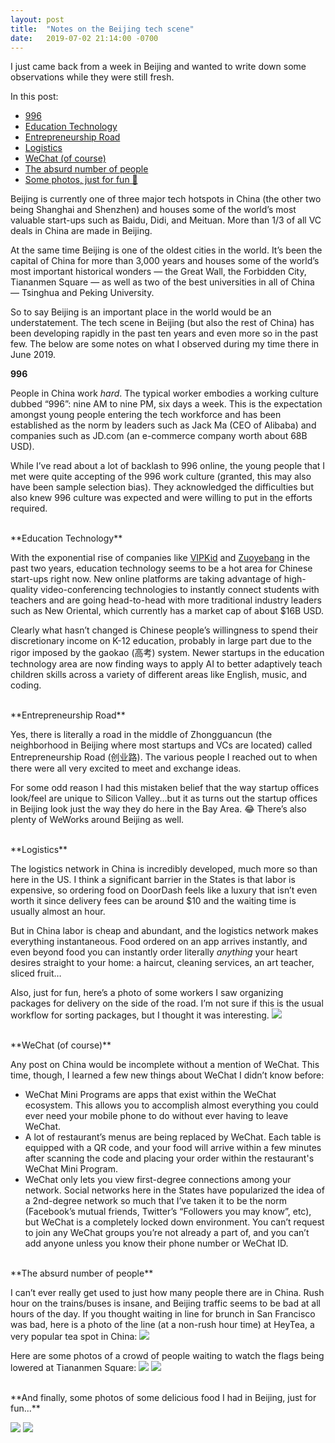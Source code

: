 ```yaml
---
layout: post
title:  "Notes on the Beijing tech scene"
date:   2019-07-02 21:14:00 -0700
---
```


I just came back from a week in Beijing and wanted to write down some observations while they were still fresh.

In this post: 
* [996](#996)
* [Education Technology](#edtech)
* [Entrepreneurship Road](#chuangye)
* [Logistics](#logistics)
* [WeChat (of course)](#wechat)
* [The absurd number of people](#people)
* [Some photos, just for fun 🙂](#photos)

Beijing is currently one of three major tech hotspots in China (the other two being Shanghai and Shenzhen) and houses some of the world’s most valuable start-ups such as Baidu, Didi, and Meituan. More than 1/3 of all VC deals in China are made in Beijing. 

At the same time Beijing is one of the oldest cities in the world. It’s been the capital of China for more than 3,000 years and houses some of the world’s most important historical wonders — the Great Wall, the Forbidden City, Tiananmen Square — as well as two of the best universities in all of China — Tsinghua and Peking University. 

So to say Beijing is an important place in the world would be an understatement. The tech scene in Beijing (but also the rest of China) has been developing rapidly in the past ten years and even more so in the past few. The below are some notes on what I observed during my time there in June 2019. 


<a name="996"></a> **996** 

People in China work _hard_. The typical worker embodies a working culture dubbed “996”: nine AM to nine PM, six days a week. This is the expectation amongst young people entering the tech workforce and has been established as the norm by leaders such as Jack Ma (CEO of Alibaba) and companies such as JD.com (an e-commerce company worth about 68B USD). 

While I’ve read about a lot of backlash to 996 online, the young people that I met were quite accepting of the 996 work culture (granted, this may also have been sample selection bias). They acknowledged the difficulties but also knew 996 culture was expected and were willing to put in the efforts required. 

<br/>
<a name="edtech"></a> **Education Technology**

With the exponential rise of companies like [VIPKid](http://www.vipkid.com) and [Zuoyebang](http://www.zuoyebang.com) in the past two years, education technology seems to be a hot area for Chinese start-ups right now. New online platforms are taking advantage of high-quality video-conferencing technologies to instantly connect students with teachers and are going head-to-head with more traditional industry leaders such as New Oriental, which currently has a market cap of about $16B USD. 

Clearly what hasn’t changed is Chinese people’s willingness to spend their discretionary income on K-12 education, probably in large part due to the rigor imposed by the gaokao (高考) system. Newer startups in the education technology area are now finding ways to apply AI to better adaptively teach children skills across a variety of different areas like English, music, and coding. 

<br/>
<a name="chuangye"></a> **Entrepreneurship Road**

Yes, there is literally a road in the middle of Zhongguancun (the neighborhood in Beijing where most startups and VCs are located) called Entrepreneurship Road (创业路). The various people I reached out to when there were all very excited to meet and exchange ideas.

For some odd reason I had this mistaken belief that the way startup offices look/feel are unique to Silicon Valley...but it as turns out the startup offices in Beijing look just the way they do here in the Bay Area. 😂 There’s also plenty of WeWorks around Beijing as well. 

<br/>
<a name="logistics"></a> **Logistics**

The logistics network in China is incredibly developed, much more so than here in the US. I think a significant barrier in the States is that labor is expensive, so ordering food on DoorDash feels like a luxury that isn’t even worth it since delivery fees can be around $10 and the waiting time is usually almost an hour. 

But in China labor is cheap and abundant, and the logistics network makes everything instantaneous. Food ordered on an app arrives instantly, and even beyond food you can instantly order literally _anything_ your heart desires straight to your home: a haircut, cleaning services, an art teacher, sliced fruit… 

Also, just for fun, here’s a photo of some workers I saw organizing packages for delivery on the side of the road. I’m not sure if this is the usual workflow for sorting packages, but I thought it was interesting. 
![](../../../imgs/packages.jpg)

<br/>
<a name="wechat"></a> **WeChat (of course)**

Any post on China would be incomplete without a mention of WeChat. This time, though, I learned a few new things about WeChat I didn’t know before: 
* WeChat Mini Programs are apps that exist within the WeChat ecosystem. This allows you to accomplish almost everything you could ever need your mobile phone to do without ever having to leave WeChat.
* A lot of restaurant’s menus are being replaced by WeChat. Each table is equipped with a QR code, and your food will arrive within a few minutes after scanning the code and placing your order within the restaurant's WeChat Mini Program. 
* WeChat only lets you view first-degree connections among your network. Social networks here in the States have popularized the idea of a 2nd-degree network so much that I’ve taken it to be the norm (Facebook’s mutual friends, Twitter’s “Followers you may know”, etc), but WeChat is a completely locked down environment. You can’t request to join any WeChat groups you’re not already a part of, and you can’t add anyone unless you know their phone number or WeChat ID. 

<br/>
<a name="people"></a> **The absurd number of people**

I can’t ever really get used to just how many people there are in China. Rush hour on the trains/buses is insane, and Beijing traffic seems to be bad at all hours of the day. If you thought waiting in line for brunch in San Francisco was bad, here is a photo of the line (at a non-rush hour time) at HeyTea, a very popular tea spot in China: 
![](../../../imgs/heytea.jpg)

Here are some photos of a crowd of people waiting to watch the flags being lowered at Tiananmen Square: 
![](../../../imgs/crowd.jpg)
![](../../../imgs/square.jpg)

<br/>
<a name="photos"></a> **And finally, some photos of some delicious food I had in Beijing, just for fun...**

![](../../../imgs/breakfast.jpg)
![](../../../imgs/duck.jpg)

